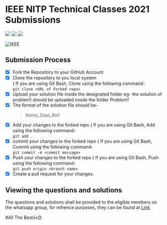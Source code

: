 # IEEE NITP Technical Classes 2021 Submissions
![](https://img.shields.io/badge/IEEE_NITP-2021-informational.svg)    ![](https://img.shields.io/badge/Coding-Questions-informational.svg)     ![](https://img.shields.io/badge/Student-Submissions-informational.svg)

![IEEE](https://github.com/ieeenitp/TechnicalClasses2021_Submissions/blob/main/download.jpg?raw=true)

## Submission Process

  - [X] Fork the Repository to your GitHub Account
  - [X] Clone the repository to you local system <br/>
          ( If you are using Git Bash, Clone using the following command- <br/>
          `git clone <URL of Forked repo> `
   - [X] Upload your solution file inside the designated folder eg- the solution of problem1 should be uploaded inside the folder _Problem1_
   - [X] The format of the solution file should be- <br/>
      > *Name_Dept_Roll*
   - [X] Add your changes to the forked repo
         ( If you are using Git Bash, Add using the following command- <br/>
          `git add . `
   - [X] commit your changes to the forked repo
         ( If you are using Git Bash, Commit using the following command- <br/>
          `git commit -m <commit message> `
   - [X] Push your changes to the forked repo
         ( If you are using Git Bash, Push using the following command- <br/>
          `git push origin <branch name> `
   - [X] Create a pull request for your changes.

## Viewing the questions and solutions
   The questions and solutions shall be provided to the eligible members on the whatsapp group, for refrence purposes, they can be found at [Link](https://github.com/ieeenitp/IEEETechnicalClasses2021)
   

#All The Best👍😊
